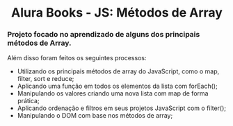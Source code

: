 <h1 align="center"> Alura Books - JS: Métodos de Array </h1>

<h3 align="left">Projeto focado no aprendizado de alguns dos principais métodos de Array.</h3>

Além disso foram feitos os seguintes processos:

- Utilizando os principais métodos de array do JavaScript, como o map, filter, sort e reduce;
- Aplicando uma função em todos os elementos da lista com forEach();
- Manipulando os valores criando uma nova lista com map de forma prática;
- Aplicando  ordenação e filtros em seus projetos JavaScript com o filter();
- Manipulando o DOM com base nos métodos de array;
